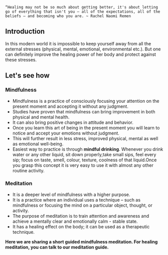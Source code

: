 `“Healing may not be so much about getting better, it's about letting go of everything that isn't you – all of the expectations, all of the beliefs – and becoming who you are. ~ Rachel Naomi Remen`

## Introduction

In this modern world it is impossible to keep yourself away from all the external stresses (physical, mental, emotional, environmental etc.).
But one can definitely improve the healing power of her body and protect against these stresses.

## Let's see how

### Mindfulness

- Mindfulness is a practice of consciously focusing your attention on the present moment and accepting it without any judgment.
- Studies have proven that mindfulness can bring improvement in both physical and mental health.
- It can also bring positive changes in attitude and behavior.
- Once you learn this art of being in the present moment you will learn to notice and accept your emotions without judgment.
- This will further result in less stress, improved physical, mental as well as emotional well-being.
- Easiest way to practice is through **mindful drinking**.
Whenever you drink water or any other liquid, sit down properly,take small sips, feel every sip; focus on taste, smell, colour, texture, coolness of that liquid.Once you grasp this concept it is very easy to use it with almost any other routine activity.

### Meditation

- It is a deeper level of mindfulness with a higher purpose.
- It is a practice where an individual uses a technique – such as mindfulness or focusing the mind on a particular object, thought, or activity.
- The purpose of meditation is to train attention and awareness and achieve a mentally clear and emotionally calm - stable state.
- It has a healing effect on the body; it can be used as a therapeutic technique.

**Here we are sharing a short guided mindfulness meditation. For healing meditation, you can talk to our meditation guide.**
